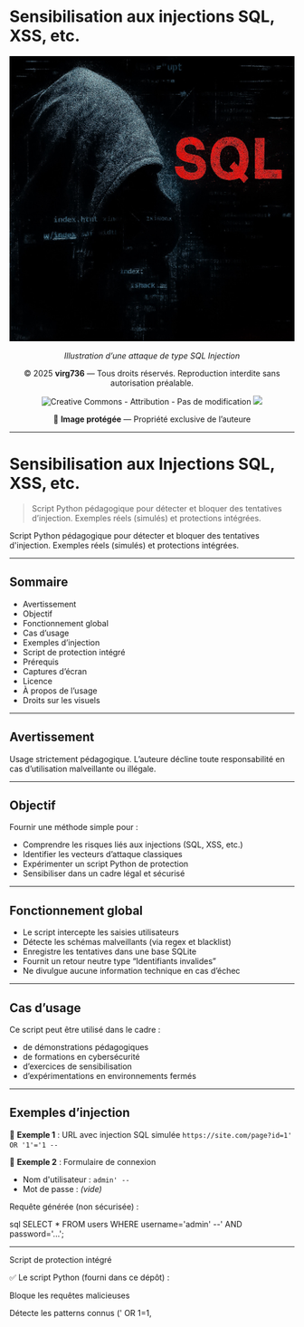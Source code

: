 # Sensibilisation aux injections SQL, XSS, etc.

<p align="center">
<img src="sql.JPEG" alt="Illustration SQL Injection" width="600"/>
</p>

<p align="center"><i>Illustration d’une attaque de type SQL Injection</i></p>

<p align="center">
© 2025 <strong>virg736</strong> — Tous droits réservés.
Reproduction interdite sans autorisation préalable.
</p>

<p align="center">
<img src="https://licensebuttons.net/l/by-nd/3.0/88x31.png" alt="Creative Commons - Attribution - Pas de modification"/>
<img src="https://img.shields.io/badge/stabilité-stable-brightgreen"/>
</p>

<p align="center">📸 <strong>Image protégée</strong> — Propriété exclusive de l’auteure</p>

---

# Sensibilisation aux Injections SQL, XSS, etc.

> Script Python pédagogique pour détecter et bloquer des tentatives d’injection.
> Exemples réels (simulés) et protections intégrées.



Script Python pédagogique pour détecter et bloquer des tentatives d'injection.
Exemples réels (simulés) et protections intégrées.

---

## Sommaire

- Avertissement
- Objectif
- Fonctionnement global
- Cas d’usage
- Exemples d’injection
- Script de protection intégré
- Prérequis
- Captures d’écran
- Licence
- À propos de l’usage
- Droits sur les visuels

---

## Avertissement

Usage strictement pédagogique.
L’auteure décline toute responsabilité en cas d’utilisation malveillante ou illégale.

---

## Objectif

Fournir une méthode simple pour :

- Comprendre les risques liés aux injections (SQL, XSS, etc.)
- Identifier les vecteurs d’attaque classiques
- Expérimenter un script Python de protection
- Sensibiliser dans un cadre légal et sécurisé

---

## Fonctionnement global

- Le script intercepte les saisies utilisateurs
- Détecte les schémas malveillants (via regex et blacklist)
- Enregistre les tentatives dans une base SQLite
- Fournit un retour neutre type “Identifiants invalides”
- Ne divulgue aucune information technique en cas d’échec

---

## Cas d’usage

Ce script peut être utilisé dans le cadre :

- de démonstrations pédagogiques
- de formations en cybersécurité
- d’exercices de sensibilisation
- d’expérimentations en environnements fermés

---

## Exemples d’injection

🔹 **Exemple 1** :
URL avec injection SQL simulée
`https://site.com/page?id=1' OR '1'='1 --`

🔹 **Exemple 2** :
Formulaire de connexion
- Nom d'utilisateur : `admin' --`
- Mot de passe : *(vide)*

Requête générée (non sécurisée) :

sql
SELECT * FROM users WHERE username='admin' --' AND password='...';

---


Script de protection intégré


✅ Le script Python (fourni dans ce dépôt) :

Bloque les requêtes malicieuses

Détecte les patterns connus (' OR 1=1, <script>, --, etc.)

Enregistre les tentatives (IP, timestamp, champ, valeur)

Fournit un message neutre : “Identifiants invalides”

---



💡 Le script est réel, opérationnel, basé sur des requêtes préparées SQLite.

---



📌 Ce script n’est pas adapté à un usage en production.

En environnement réel, privilégier :

Des frameworks sécurisés

Des mécanismes d’authentification robustes

Un système de journalisation centralisé

Un IDS (Intrusion Detection System)

Prérequis
Python 3.7+

SQLite (intégré à Python)

Terminal ou IDE (VSCode, etc.)

Environnement isolé ou VM recommandé

Captures d’écran



---


L’injection détectée

Le log SQLite

La réponse utilisateur

### 1. Lancement du script et détection d’injection
<img src="sql-logger1.PNG" alt="Lancement script logger" width="700"/>

### 2. Terminal : saisie d’un utilisateur malveillant
<img src="sql-logger2.PNG" alt="Tentative injection" width="700"/>

### 3. Réponse neutre et détection affichée
<img src="sql-logger3.PNG" alt="Détection affichée" width="700"/>

### 4. Logs des tentatives enregistrés en base
<img src="sql-logger4.PNG" alt="Logs SQL enregistrés" width="700"/>



---


Licence


Le script est publié sous la licence MIT.

À propos de l’usage

---

Ce projet est destiné exclusivement à des fins pédagogiques :

Formations en cybersécurité

Tests d’intrusion légaux (pentests)

Analyse ou audit en environnement contrôlé

---


L’auteure ne cautionne ni n’autorise l’usage en dehors d’un cadre légal strictement défini.

Toute utilisation non conforme est interdite et relève de la responsabilité exclusive de l’utilisateur.

Droits sur les visuels


Les visuels, illustrations ou captures présents dans ce dépôt sont la propriété exclusive de l’auteure.

Toute reproduction ou réutilisation sans autorisation préalable est interdite.



© 2025 Virginie Lechene — Tous droits réservés.
